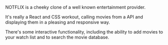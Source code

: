 NOTFLIX is a cheeky clone of a well known entertainment provider.

It's really a React and CSS workout, calling movies from a API and displaying them in a pleasing and responsive way.

There's some interactive functionality, including the ability to add movies to your watch list and to search the movie database.
